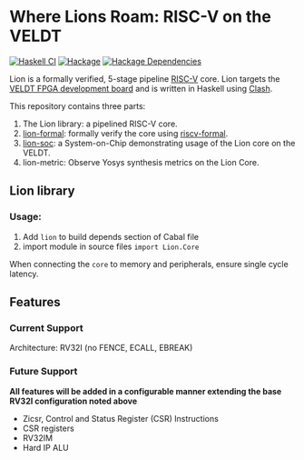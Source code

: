 # Where Lions Roam: RISC-V on the VELDT

[![Haskell CI](https://github.com/standardsemiconductor/lion/actions/workflows/haskell.yml/badge.svg?branch=main)](https://github.com/standardsemiconductor/lion/actions/workflows/haskell.yml)
[![Hackage][hackage-badge]][hackage]
[![Hackage Dependencies][hackage-deps-badge]][hackage-deps]

Lion is a formally verified, 5-stage pipeline [RISC-V](https://riscv.org) core. Lion targets the [VELDT FPGA development board](https://standardsemiconductor.com) and is written in Haskell using [Clash](https://clash-lang.org).

This repository contains three parts:
  1. The Lion library: a pipelined RISC-V core.
  2. [lion-formal](https://github.com/standardsemiconductor/lion/tree/main/lion-formal): formally verify the core using [riscv-formal](https://github.com/standardsemiconductor/riscv-formal/tree/lion).
  3. [lion-soc](https://github.com/standardsemiconductor/lion/tree/main/lion-soc): a System-on-Chip demonstrating usage of the Lion core on the VELDT.
  4. lion-metric: Observe Yosys synthesis metrics on the Lion Core.

## Lion library
### Usage:
1. Add `lion` to build depends section of Cabal file
2. import module in source files `import Lion.Core`

When connecting the `core` to memory and peripherals, ensure single cycle latency.

## Features
### Current Support
Architecture: RV32I (no FENCE, ECALL, EBREAK)

### Future Support 
**All features will be added in a configurable manner extending the base RV32I configuration noted above**
* Zicsr, Control and Status Register (CSR) Instructions
* CSR registers
* RV32IM
* Hard IP ALU

[hackage]:            <https://hackage.haskell.org/package/lion>
[hackage-badge]:      <https://img.shields.io/hackage/v/lion.svg?color=success>
[hackage-deps-badge]: <https://img.shields.io/hackage-deps/v/lion.svg>
[hackage-deps]:       <http://packdeps.haskellers.com/feed?needle=lion>